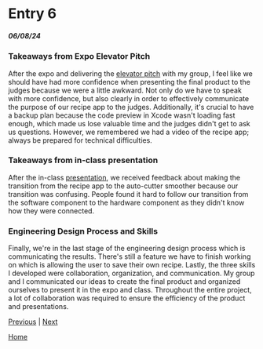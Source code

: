# Entry 6
##### 06/08/24

### Takeaways from Expo Elevator Pitch

After the expo and delivering the [elevator pitch](https://docs.google.com/document/d/1q1kv5fxVlAfcq-0ERWnh0_SLryxskqKYo2vqAg-qa18/edit) with my group, I feel like we should have had more confidence when presenting the final product to the judges because we were a little awkward. Not only do we have to speak with more confidence, but also clearly in order to effectively communicate the purpose of our recipe app to the judges. Additionally, it's crucial to have a backup plan because the code preview in Xcode wasn't loading fast enough, which made us lose valuable time and the judges didn't get to ask us questions. However, we remembered we had a video of the recipe app; always be prepared for technical difficulties.

### Takeaways from in-class presentation

After the in-class [presentation](https://docs.google.com/presentation/d/1fzJTYPV8W36z7rmppDt6pjyQiK0mtnq6svw637Mek8o/edit#slide=id.p), we received feedback about making the transition from the recipe app to the auto-cutter smoother because our transition was confusing. People found it hard to follow our transition from the software component to the hardware component as they didn't know how they were connected.

### Engineering Design Process and Skills

Finally, we're in the last stage of the engineering design process which is communicating the results. There's still a feature we have to finish working on which is allowing the user to save their own recipe. Lastly, the three skills I developed were collaboration, organization, and communication. My group and I communicated our ideas to create the final product and organized ourselves to present it in the expo and class. Throughout the entire project, a lot of collaboration was required to ensure the efficiency of the product and presentations.


[Previous](entry05.md) | [Next](entry07.md)

[Home](../README.md)
